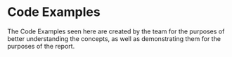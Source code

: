 # Code Examples

The Code Examples seen here are created by the team for the purposes of better understanding the concepts, as well as demonstrating them for the purposes of the report.
